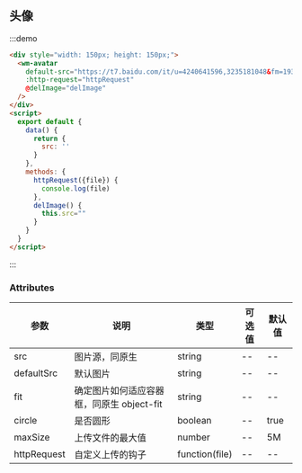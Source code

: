## 头像

:::demo

```html
<div style="width: 150px; height: 150px;">
  <wm-avatar 
    default-src="https://t7.baidu.com/it/u=4240641596,3235181048&fm=193&f=GIF"
    :http-request="httpRequest"
    @delImage="delImage" 
  />
</div>
<script>
  export default {
    data() {
      return {
        src: ''
      }
    },
    methods: {
      httpRequest({file}) {
        console.log(file)
      },
      delImage() {
        this.src=""
      }
    }
  }
</script>
```

:::

### Attributes

| 参数 | 说明 | 类型 | 可选值 | 默认值
|---------|--------|-------| --------|--------
| src | 图片源，同原生 | string | -- | --
| defaultSrc | 默认图片 | string | -- | --
| fit | 确定图片如何适应容器框，同原生 object-fit | string | -- | --
| circle | 是否圆形 | boolean | -- | true
| maxSize | 上传文件的最大值 | number | -- | 5M
| httpRequest | 自定义上传的钩子 | function(file) | -- | --

